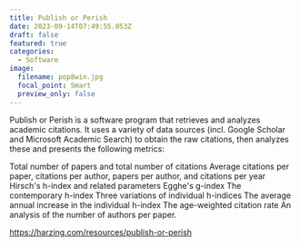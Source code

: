 ```yaml
---
title: Publish or Perish
date: 2023-09-14T07:49:55.053Z
draft: false
featured: true
categories:
  - Software
image:
  filename: pop8win.jpg
  focal_point: Smart
  preview_only: false
---
```

Publish or Perish is a software program that retrieves and analyzes academic citations. It uses a variety of data sources (incl. Google Scholar and Microsoft Academic Search) to obtain the raw citations, then analyzes these and presents the following metrics:

Total number of papers and total number of citations Average citations per paper, citations per author, papers per author, and citations per year Hirsch's h-index and related parameters Egghe's g-index The contemporary h-index Three variations of individual h-indices The average annual increase in the individual h-index The age-weighted citation rate An analysis of the number of authors per paper.

<https://harzing.com/resources/publish-or-perish>
